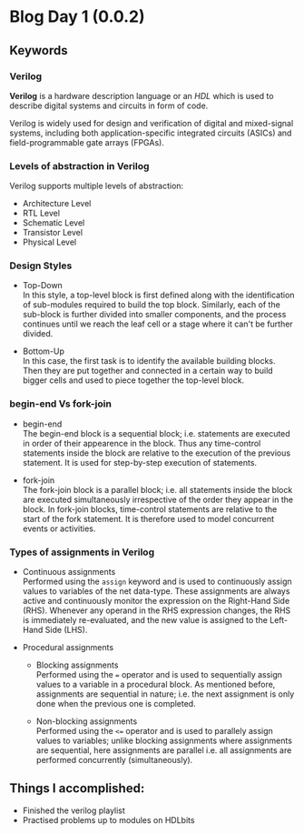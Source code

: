 # Blog Day 1 (0.0.2)

## Keywords
### Verilog
**Verilog** is a hardware description language or an *HDL* which is used to describe digital systems and circuits in form of code.

Verilog is widely used for design and verification of digital and mixed-signal systems, including both application-specific integrated circuits (ASICs) and field-programmable gate arrays (FPGAs). 

### Levels of abstraction in Verilog
Verilog supports multiple levels of abstraction:
- Architecture Level
- RTL Level
- Schematic Level
- Transistor Level
- Physical Level

### Design Styles
- Top-Down <br>
In this style, a top-level block is first defined along with the identification of sub-modules required to build the top block. Similarly, each of the sub-block is further divided into smaller components, and the process continues until we reach the leaf cell or a stage where it can't be further divided.

- Bottom-Up <br>
In this case, the first task is to identify the available building blocks. Then they are put together and connected in a certain way to build bigger cells and used to piece together the top-level block.

### begin-end Vs fork-join
- begin-end <br>
The begin-end block is a sequential block; i.e. statements are executed in order of their appearence in the block. Thus any time-control statements inside the block are relative to the execution of the previous statement. It is used for step-by-step execution of statements.

- fork-join <br>
The fork-join block is a parallel block; i.e. all statements inside the block are executed simultaneously irrespective of the order they appear in the block. In fork-join blocks, time-control statements are relative to the start of the fork statement. It is therefore used to model concurrent events or activities.

### Types of assignments in Verilog
- Continuous assignments <br>
Performed using the `assign` keyword and is used to continuously assign values to variables of the net data-type. These assignments are always active and continuously monitor the expression on the Right-Hand Side (RHS). Whenever any operand in the RHS expression changes, the RHS is immediately re-evaluated, and the new value is assigned to the Left-Hand Side (LHS).

- Procedural assignments <br>
    - Blocking assignments <br>
    Performed using the `=` operator and is used to sequentially assign values to a variable in a procedural block. As mentioned before, assignments are sequential in nature; i.e. the next assignment is only done when the previous one is completed.

    - Non-blocking assignments <br>
    Performed using the `<=` operator and is used to parallely assign values to variables; unlike blocking assignments where assignments are sequential, here assignments are parallel i.e. all assignments are performed concurrently (simultaneously). 

## Things I accomplished:
- Finished the verilog playlist
- Practised problems up to modules on HDLbits